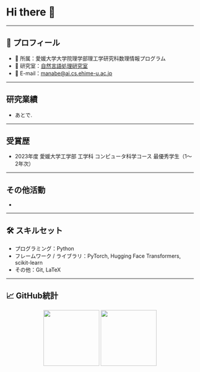 # Hi there 👋
---
## 📌 プロフィール

- 🏫 所属：愛媛大学大学院理学部理工学研究科数理情報プログラム
- 🔬 研究室：[自然言語処理研究室](https://sites.google.com/view/ehime-nlp/)
- 📧 E-mail：manabe@ai.cs.ehime-u.ac.jp

---

## 研究業績

- あとで.

---

## 受賞歴

- 2023年度 愛媛大学工学部 工学科 コンピュータ科学コース 最優秀学生（1〜2年次）

---

## その他活動

- 

---

## 🛠️ スキルセット

- プログラミング：Python
- フレームワーク / ライブラリ：PyTorch, Hugging Face Transformers, scikit-learn
- その他：Git, LaTeX

---

## 📈 GitHub統計

<p align="center">
  <img src="https://github-readme-stats.vercel.app/api?username=your-username&show_icons=true&theme=tokyonight" height="150" />
  <img src="https://github-readme-stats.vercel.app/api/top-langs/?username=your-username&layout=compact&theme=tokyonight" height="150" />
</p>

<!--
**mana1231/mana1231** is a ✨ _special_ ✨ repository because its `README.md` (this file) appears on your GitHub profile.

Here are some ideas to get you started:

- 🔭 I’m currently working on ...
- 🌱 I’m currently learning ...
- 👯 I’m looking to collaborate on ...
- 🤔 I’m looking for help with ...
- 💬 Ask me about ...
- 📫 How to reach me: ...
- 😄 Pronouns: ...
- ⚡ Fun fact: ...
-->

